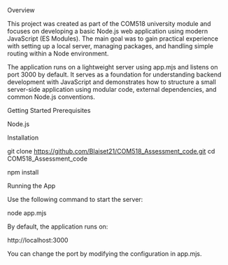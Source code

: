 Overview

This project was created as part of the COM518 university module and focuses on developing a basic Node.js web application using modern JavaScript (ES Modules). The main goal was to gain practical experience with setting up a local server, managing packages, and handling simple routing within a Node environment.

The application runs on a lightweight server using app.mjs and listens on port 3000 by default. It serves as a foundation for understanding backend development with JavaScript and demonstrates how to structure a small server-side application using modular code, external dependencies, and common Node.js conventions.

Getting Started
Prerequisites

Node.js

Installation

git clone https://github.com/Blaiset21/COM518_Assessment_code.git
cd COM518_Assessment_code

npm install

Running the App

Use the following command to start the server:

node app.mjs

By default, the application runs on:

http://localhost:3000

You can change the port by modifying the configuration in app.mjs.
